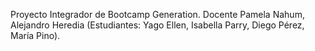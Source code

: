 Proyecto Integrador de Bootcamp Generation. Docente Pamela Nahum, Alejandro Heredia (Estudiantes: Yago Ellen, Isabella Parry, Diego Pérez, María Pino).
